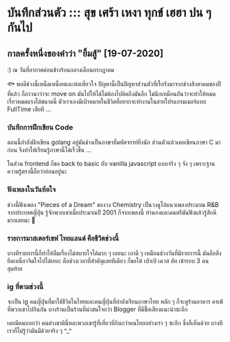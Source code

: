 # บันทึกส่วนตัว ::: สุข เศร้า เหงา ทุกข์ เฮฮา ปน ๆ กันไป

## กาลครั้งหนึ่งของคำว่า "ยิ้มสู้" [19-07-2020]

:) ณ วันที่อากาศค่อนข้างร้อนกลางเดือนกรกฎาคม

:fish: พอดีช่วงนี้เหน็ดเหนื่อยและห่อเหี่ยวใจ ปัญหานี้เป็นปัญหาส่วนตัวที่เรื้อรังมาจากช่วงสิงหาคมของปีที่แล้ว ก็ภาวนาว่าจะ move on มันไปให้ได้ไม่ต้องไปคิดถึงมันอีก ไม่นึกเหมือนกันว่าจะทำให้หมดเรี่ยวหมดแรงได้ขนาดนี้ ตัวเราเองมีเป้าหมายในชีวิตที่อยากจะทำงานในสายโปรแกรมเมอร์แบบ FullTime เสียที ...


### บันทึกการฝึกเขียน Code
ตอนนี้กำลังฝึกเขียน golang อยู่มันช่างเป็นภาษาที่มหัศจรรย์ยิ่งนัก ส่วนตัวแล้วเคยเขียนภาษา C มาก่อน จึงทำให้เรียนรู้ภาษานี้ได้เร็วขึ้น ...

ในส่วน frontend ก็ขอ back to basic กับ vanilla javascript แบบจริง ๆ จัง ๆ เพราะฐานความรู้ตรงนี้ถือว่าอ่อนอยู่นะ 

### ฟังเพลงในวันท้อใจ
ช่วงนี้ฟังเพลง "Pieces of a Dream" ของวง Chemistry เป็นวงดูโอ้แนวเพลงประมาณ R&B จากประเทศญี่ปุ่น รู้จักพวกเขาเมื่อประมาณปี 2001 ก็จากเพลงนี้ ทำนองและดนตรีมันฟังแล้วรู้สึกดีมากเลยนะ :musical_score: 

### รายการมาสเตอร์เชฟ ไทยแลนด์ คือชีวิตช่วงนี้
บางทีรายการนี้ก็ทำให้ลืมเรื่องไม่สบายใจได้มาก ๆ เลยนะ เอาดี ๆ เหมือนช่วงวันที่มีรายการนี้ มันคือสิ่งยึดเหนี่ยวจิตใจไปได้เยอะ คือช่วงเวลาที่สำคัญเลยทีเดียว ก็ขอให้ เป๋าเป้ เควส ลัท เข้ารอบ 3 คนสุดท้าย

### ig ที่ตามช่วงนี้
จะเป็น ig คนญี่ปุ่นที่มาใช้ชีวิตในไทยและคนญี่ปุ่นที่กำลังเรียนภาษาไทย หลัก ๆ ก็จะดูร้านอาหาร คาเฟ่ที่พวกเขาไปกินกัน บางร้านเป็นร้านที่น่าสนใจกว่า Blogger ที่มีชื่อเสียงแนะนำซะอีก 

เคยมีคนบอกว่า คนต่างชาตินี่หละพวกเขารู้ที่เที่ยวที่กินกว่าคนไทยอย่างเรา ๆ ซะอีก ซึ่งก็เห็นด้วย บางทีเราก็ไม่รู้ว่ามันมีด้วยจริง ๆ  ^_^


